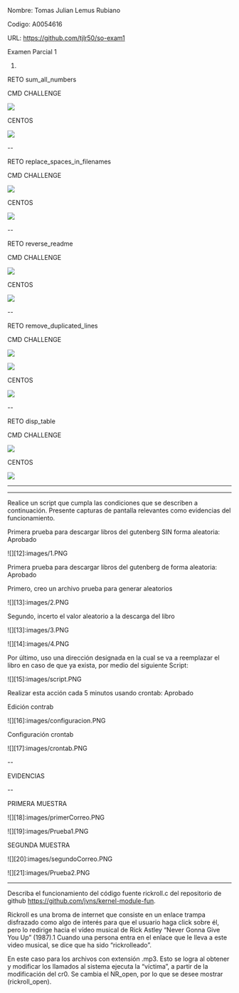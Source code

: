 
Nombre: Tomas Julian Lemus Rubiano

Codigo: A0054616

URL: https://github.com/tjlr50/so-exam1

Examen Parcial 1

1.

RETO sum_all_numbers

CMD CHALLENGE

![][1]

[1]:images/c1.PNG

CENTOS

![][2]

[2]:images/c1_centos.PNG


--


RETO replace_spaces_in_filenames

CMD CHALLENGE

![][3]

[3]:images/c2.PNG

CENTOS

![][4]

[4]:images/c2_centos.PNG

--


RETO reverse_readme

CMD CHALLENGE

![][5]

[5]:images/c3.PNG

CENTOS

![][6]

[6]:images/c3_centos.PNG

--

RETO remove_duplicated_lines


CMD CHALLENGE

![][7]

[7]:images/c4_1.PNG

![][11]

[11]:images/c4_2.PNG

CENTOS

![][8]

[8]:images/c4_centos.PNG

--

RETO disp_table

CMD CHALLENGE

![][9]

[9]:images/c5.PNG

CENTOS

![][10]

[10]:images/c5_centos.PNG

----

---

Realice un script que cumpla las condiciones que se describen a continuación. Presente capturas de pantalla relevantes como evidencias del funcionamiento.

Primera prueba para descargar libros del gutenberg SIN forma aleatoria: Aprobado

![][12]:images/1.PNG


Primera prueba para descargar libros del gutenberg de forma aleatoria: Aprobado

Primero, creo un archivo prueba para generar aleatorios

![][13]:images/2.PNG

Segundo, incerto el valor aleatorio a la descarga del libro

![][13]:images/3.PNG

![][14]:images/4.PNG
 
 Por último, uso una dirección designada en la cual se va a reemplazar el libro en caso de que ya exista, por medio del siguiente Script:
 
 ![][15]:images/script.PNG


Realizar esta acción cada 5 minutos usando crontab: Aprobado

Edición contrab

![][16]:images/configuracion.PNG

Configuración crontab

![][17]:images/crontab.PNG

--

EVIDENCIAS

--

PRIMERA MUESTRA

![][18]:images/primerCorreo.PNG

![][19]:images/Prueba1.PNG


SEGUNDA MUESTRA

![][20]:images/segundoCorreo.PNG

![][21]:images/Prueba2.PNG


------------------------------------------------------


Describa el funcionamiento del código fuente rickroll.c del repositorio de github https://github.com/jvns/kernel-module-fun. 

Rickroll es una broma de internet que consiste en un enlace trampa disfrazado como algo de interés para que el usuario haga click sobre él, pero lo redirige hacia el vídeo musical de Rick Astley “Never Gonna Give You Up” (1987).1 Cuando una persona entra en el enlace que le lleva a este video musical, se dice que ha sido “rickrolleado”.

En este caso para los archivos con extensión .mp3. Esto se logra al obtener y modificar los llamados al sistema ejecuta la “víctima”, a partir de la modificación del cr0. Se cambia el NR_open, por lo que se desee mostrar (rickroll_open).




















